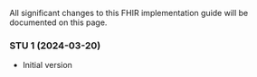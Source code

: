All significant changes to this FHIR implementation guide will be documented on this page.

### STU 1 (2024-03-20)
- Initial version